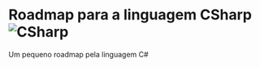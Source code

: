 # Roadmap para a linguagem CSharp ![CSharp](https://learn.microsoft.com/pt-br/dotnet/media/logo_csharp.png)

Um pequeno roadmap pela linguagem C#
